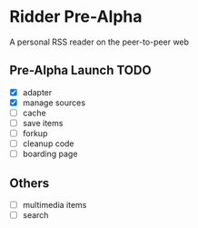 # Ridder Pre-Alpha
A personal RSS reader on the peer-to-peer web

## Pre-Alpha Launch TODO

- [x] adapter
- [x] manage sources
- [ ] cache
- [ ] save items
- [ ] forkup
- [ ] cleanup code
- [ ] boarding page

## Others
- [ ] multimedia items
- [ ] search
